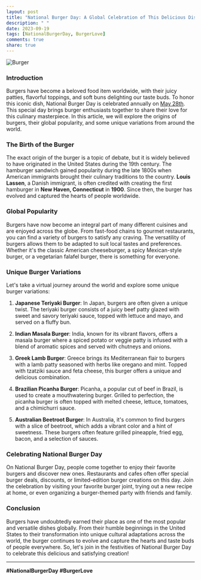 ```yaml
---
layout: post
title: "National Burger Day: A Global Celebration of This Delicious Dish"
description: " "
date: 2023-09-19
tags: [NationalBurgerDay, BurgerLove]
comments: true
share: true
---
```


![Burger](https://source.unsplash.com/1600x900/?burger)

### Introduction

Burgers have become a beloved food item worldwide, with their juicy patties, flavorful toppings, and soft buns delighting our taste buds. To honor this iconic dish, National Burger Day is celebrated annually on [May 28th](https://www.nationalburgerday.co.uk/). This special day brings burger enthusiasts together to share their love for this culinary masterpiece. In this article, we will explore the origins of burgers, their global popularity, and some unique variations from around the world.

### The Birth of the Burger

The exact origin of the burger is a topic of debate, but it is widely believed to have originated in the United States during the 19th century. The hamburger sandwich gained popularity during the late 1800s when American immigrants brought their culinary traditions to the country. **Louis Lassen**, a Danish immigrant, is often credited with creating the first hamburger in **New Haven, Connecticut** in **1900**. Since then, the burger has evolved and captured the hearts of people worldwide.

### Global Popularity

Burgers have now become an integral part of many different cuisines and are enjoyed across the globe. From fast-food chains to gourmet restaurants, you can find a variety of burgers to satisfy any craving. The versatility of burgers allows them to be adapted to suit local tastes and preferences. Whether it's the classic American cheeseburger, a spicy Mexican-style burger, or a vegetarian falafel burger, there is something for everyone.

### Unique Burger Variations

Let's take a virtual journey around the world and explore some unique burger variations:

1. **Japanese Teriyaki Burger**: In Japan, burgers are often given a unique twist. The teriyaki burger consists of a juicy beef patty glazed with sweet and savory teriyaki sauce, topped with lettuce and mayo, and served on a fluffy bun.

2. **Indian Masala Burger**: India, known for its vibrant flavors, offers a masala burger where a spiced potato or veggie patty is infused with a blend of aromatic spices and served with chutneys and onions.

3. **Greek Lamb Burger**: Greece brings its Mediterranean flair to burgers with a lamb patty seasoned with herbs like oregano and mint. Topped with tzatziki sauce and feta cheese, this burger offers a unique and delicious combination.

4. **Brazilian Picanha Burger**: Picanha, a popular cut of beef in Brazil, is used to create a mouthwatering burger. Grilled to perfection, the picanha burger is often topped with melted cheese, lettuce, tomatoes, and a chimichurri sauce.

5. **Australian Beetroot Burger**: In Australia, it's common to find burgers with a slice of beetroot, which adds a vibrant color and a hint of sweetness. These burgers often feature grilled pineapple, fried egg, bacon, and a selection of sauces.

### Celebrating National Burger Day

On National Burger Day, people come together to enjoy their favorite burgers and discover new ones. Restaurants and cafes often offer special burger deals, discounts, or limited-edition burger creations on this day. Join the celebration by visiting your favorite burger joint, trying out a new recipe at home, or even organizing a burger-themed party with friends and family.

### Conclusion

Burgers have undoubtedly earned their place as one of the most popular and versatile dishes globally. From their humble beginnings in the United States to their transformation into unique cultural adaptations across the world, the burger continues to evolve and capture the hearts and taste buds of people everywhere. So, let's join in the festivities of National Burger Day to celebrate this delicious and satisfying creation!

---

**#NationalBurgerDay** **#BurgerLove**